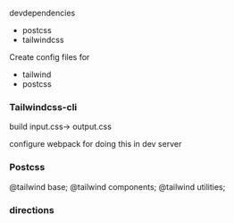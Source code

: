 devdependencies

- postcss
- tailwindcss

Create config files for

- tailwind
- postcss

### Tailwindcss-cli

build input.css-> output.css

configure webpack for doing this in dev server

### Postcss

@tailwind base;
@tailwind components;
@tailwind utilities;

### directions
